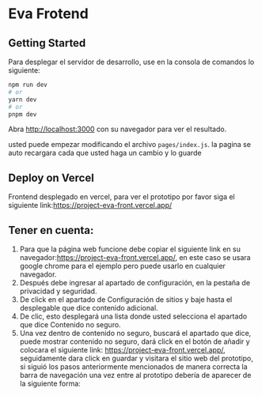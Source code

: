 # Eva Frotend
## Getting Started

Para desplegar el servidor de desarrollo, use en la consola de comandos lo siguiente:

```bash
npm run dev
# or
yarn dev
# or
pnpm dev
```

Abra [http://localhost:3000](http://localhost:3000) con su navegador para ver el resultado.

usted puede empezar modificando el archivo `pages/index.js`. la pagina se auto recargara cada que usted haga un cambio y lo guarde

## Deploy on Vercel
Frontend desplegado en vercel, para ver el prototipo por favor siga el siguiente link:https://project-eva-front.vercel.app/

## Tener en cuenta:
1. Para que la página web funcione debe copiar el siguiente link en su navegador:https://project-eva-front.vercel.app/, en este caso se usara google chrome para el ejemplo pero puede usarlo en cualquier navegador.
2. Después debe ingresar al apartado de configuración, en la pestaña de privacidad y seguridad.
3. De click en el apartado de Configuración de sitios y baje hasta el desplegable que dice contenido adicional.
4. De clic, esto desplegará una lista donde usted selecciona el apartado que dice Contenido no seguro.
5. Una vez dentro de contenido no seguro, buscará el apartado que dice, puede mostrar contenido no seguro, dará click en el botón de añadir y colocara el siguiente link: https://project-eva-front.vercel.app/, seguidamente dara click en guardar y visitara el sitio web del prototipo, si siguió los pasos anteriormente mencionados de manera correcta la barra de navegación una vez entre al prototipo debería de aparecer de la siguiente forma:

